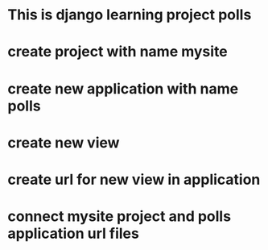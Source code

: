 # This is django learning project polls
# create project with name mysite
# create new application with name polls
# create new view
# create url for new view in application 
# connect mysite project and polls application url files


